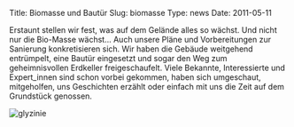 Title: Biomasse und Bautür
Slug: biomasse
Type: news
Date: 2011-05-11

<p>Erstaunt stellen wir fest, was auf dem Gelände alles so wächst. Und nicht nur die Bio-Masse wächst...
Auch unsere Pläne und Vorbereitungen zur Sanierung konkretisieren sich.  Wir haben die Gebäude weitgehend entrümpelt, eine Bautür eingesetzt und sogar den Weg zum geheimnisvollen Erdkeller freigeschaufelt. Viele Bekannte, Interessierte und Expert_innen sind schon vorbei gekommen, haben sich umgeschaut, mitgeholfen, uns Geschichten erzählt oder einfach mit uns die Zeit auf dem Grundstück genossen.
</p>
<img src="/images/mai.png" alt="glyzinie"/>

